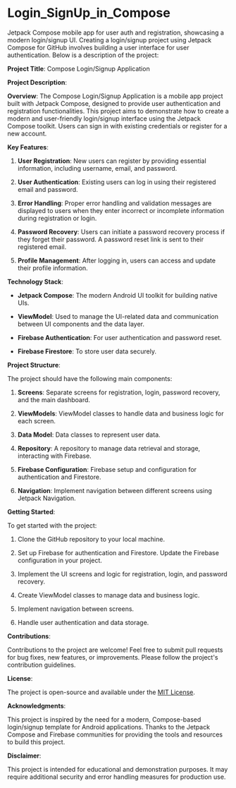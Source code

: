 # Login_SignUp_in_Compose
Jetpack Compose mobile app for user auth and registration, showcasing a modern login/signup UI.
Creating a login/signup project using Jetpack Compose for GitHub involves building a user interface for user authentication. Below is a description of the project:

**Project Title**: Compose Login/Signup Application

**Project Description**:

**Overview**:
The Compose Login/Signup Application is a mobile app project built with Jetpack Compose, designed to provide user authentication and registration functionalities. This project aims to demonstrate how to create a modern and user-friendly login/signup interface using the Jetpack Compose toolkit. Users can sign in with existing credentials or register for a new account.

**Key Features**:

1. **User Registration**: New users can register by providing essential information, including username, email, and password.

2. **User Authentication**: Existing users can log in using their registered email and password.

3. **Error Handling**: Proper error handling and validation messages are displayed to users when they enter incorrect or incomplete information during registration or login.

4. **Password Recovery**: Users can initiate a password recovery process if they forget their password. A password reset link is sent to their registered email.

5. **Profile Management**: After logging in, users can access and update their profile information.

**Technology Stack**:

- **Jetpack Compose**: The modern Android UI toolkit for building native UIs.

- **ViewModel**: Used to manage the UI-related data and communication between UI components and the data layer.

- **Firebase Authentication**: For user authentication and password reset.

- **Firebase Firestore**: To store user data securely.

**Project Structure**:

The project should have the following main components:

1. **Screens**: Separate screens for registration, login, password recovery, and the main dashboard.

2. **ViewModels**: ViewModel classes to handle data and business logic for each screen.

3. **Data Model**: Data classes to represent user data.

4. **Repository**: A repository to manage data retrieval and storage, interacting with Firebase.

5. **Firebase Configuration**: Firebase setup and configuration for authentication and Firestore.

6. **Navigation**: Implement navigation between different screens using Jetpack Navigation.

**Getting Started**:

To get started with the project:

1. Clone the GitHub repository to your local machine.

2. Set up Firebase for authentication and Firestore. Update the Firebase configuration in your project.

3. Implement the UI screens and logic for registration, login, and password recovery.

4. Create ViewModel classes to manage data and business logic.

5. Implement navigation between screens.

6. Handle user authentication and data storage.

**Contributions**:

Contributions to the project are welcome! Feel free to submit pull requests for bug fixes, new features, or improvements. Please follow the project's contribution guidelines.

**License**:

The project is open-source and available under the [MIT License](LICENSE).

**Acknowledgments**:

This project is inspired by the need for a modern, Compose-based login/signup template for Android applications. Thanks to the Jetpack Compose and Firebase communities for providing the tools and resources to build this project.

**Disclaimer**:

This project is intended for educational and demonstration purposes. It may require additional security and error handling measures for production use.
